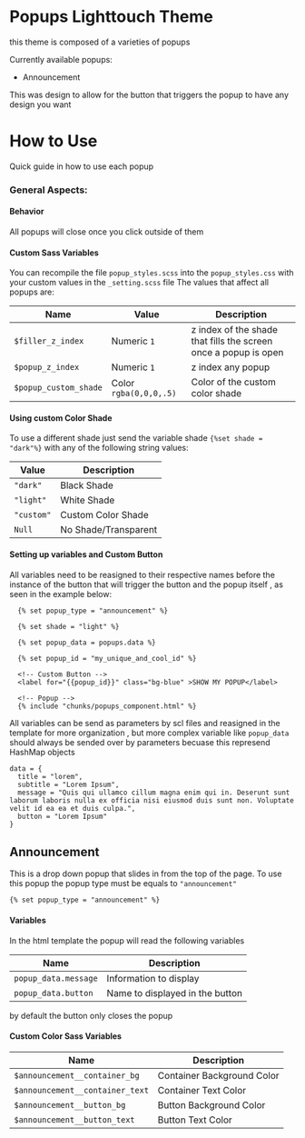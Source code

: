# Popups Lighttouch Theme
this theme is composed of a varieties of popups 

Currently available popups:
- Announcement 

This was design to allow for the button that triggers the popup to have any design you want

# How to Use

Quick guide in how to use each popup

### General Aspects:

#### Behavior 
All popups will close once you click outside of them 

#### Custom Sass Variables 
You can recompile the file ```popup_styles.scss``` into the ```popup_styles.css``` with your custom values in the ```_setting.scss``` file
The values that affect all popups are: 

| Name  | Value | Description |
| ------------- | ------------- | ------------- |
| ```$filler_z_index``` | Numeric ```1``` | z index of the shade that fills the screen once a popup is open |
| ```$popup_z_index```  | Numeric ```1```| z index any popup  |
| ```$popup_custom_shade```  | Color ```rgba(0,0,0,.5)```| Color of the custom color shade  |

#### Using custom Color Shade 
To use a different shade just send the variable shade ```{%set shade = "dark"%}``` with any of the following string values:

| Value | Description |
| ------------- | ------------- |
| ```"dark"``` | Black Shade |
| ```"light"``` | White Shade |
| ```"custom"``` | Custom Color Shade |
| ```Null``` | No Shade/Transparent |

#### Setting up variables and Custom Button
All variables need to be reasigned to their respective names before the instance of the button that will trigger the button and the popup itself , as seen in the example below:

```
  {% set popup_type = "announcement" %}

  {% set shade = "light" %}

  {% set popup_data = popups.data %}

  {% set popup_id = "my_unique_and_cool_id" %}

  <!-- Custom Button -->
  <label for="{{popup_id}}" class="bg-blue" >SHOW MY POPUP</label> 

  <!-- Popup -->
  {% include "chunks/popups_component.html" %}

```
All variables can be send as parameters by scl files and reasigned in the template for more organization , but more complex variable like ```popup_data``` should always be sended over by parameters becuase this represend HashMap objects
```
data = {
  title = "lorem",
  subtitle = "Lorem Ipsum",
  message = "Quis qui ullamco cillum magna enim qui in. Deserunt sunt laborum laboris nulla ex officia nisi eiusmod duis sunt non. Voluptate velit id ea ea et duis culpa.",
  button = "Lorem Ipsum"
}
```

## Announcement
This is a drop down popup that slides in from the top of the page.
To use this popup the popup type must be equals to ```"announcement"```
  
```{% set popup_type = "announcement" %}```

#### Variables
In the html template the popup will read the following variables

| Name  | Description |
| ------------- | ------------- |
| ```popup_data.message``` | Information to display |
| ```popup_data.button``` | Name to displayed in the button |

by default the button only closes the popup
#### Custom Color Sass Variables 
| Name  | Description |
| ------------- | ------------- |
| ```$announcement__container_bg``` | Container Background Color |
| ```$announcement__container_text``` | Container Text Color |
| ```$announcement__button_bg``` | Button Background Color |
| ```$announcement__button_text``` | Button Text Color |
